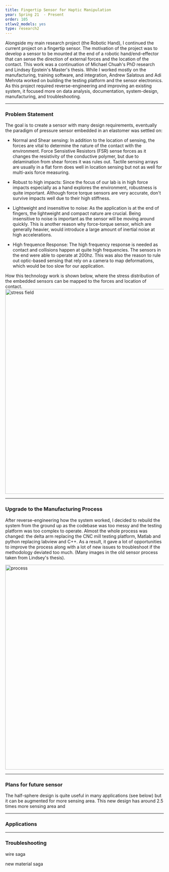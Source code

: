 ```yaml
---
title: Fingertip Sensor for Haptic Manipulation
year: Spring 21  - Present
order: 105
stlwv2_models: yes
type: research2
---
```


Alongside my main research project (the Robotic Hand), I continued the current project on a fingertip sensor.
The motivation of the project was to develop a sensor to be mounted at the end of a robotic hand/end-effector that can sense the direction of external forces and the location of the contact.
This work was a continuation of Michael Chuah's PhD research and Lindsey Epstein's Master's thesis.
While I worked mostly on the manufacturing, training software, and integration, Andrew Salatous and Adi Mehrota worked on building the testing platform and the sensor electronics.
As this project required reverse-engineering and improving an existing system, it focused more on data analysis, documentation, system-design, manufacturing, and troubleshooting.

---
### Problem Statement

The goal is to create a sensor with many design requirements, eventually the paradigm of pressure sensor embedded in an elastomer was settled on:

- Normal and Shear sensing:
In addition to the location of sensing, the forces are vital to determine the nature of the contact with the environment.
Force Sensistive Resistors (FSR) sense forces as it changes the resistivity of the conductive polymer, but due to delamination from shear forces it was rules out.
Tactile sensing arrays are usually in a flat form does well in location sensing but not as well for multi-axis force measuring.

- Robust to high impacts: 
Since the focus of our lab is in high force impacts especially as a hand explores the environment, robustness is quite important.
Although force torque sensors are very accurate, don't survive impacts well due to their high stiffness.

- Lightweight and insensitive to noise:
As the application is at the end of fingers, the lightweight and compact nature are crucial.
Being insensitive to noise is important as the sensor will be moving around quickly.
This is another reason why force-torque sensor, which are generally heavier, would introduce a large amount of inertial noise at high accelerations.

- High frequence Response:
The high frequency response is needed as contact and collisions happen at quite high frequencies. 
The sensors in the end were able to operate at 200hz. 
This was also the reason to rule out optic-based sensing that rely on a camera to map deformations, which would be too slow for our application.

How this technology work is shown below, where the stress distribution of the embedded sensors can be mapped to the forces and location of contact.
<img src="/website/assets/images/42PressureDist.JPG" alt="stress field" width="650"/>


---
### Upgrade to the Manufacturing Process

After reverse-engineering how the system worked, I decided to rebuild the system from the ground up as the codebase was too messy and the testing platform was too complex to operate.
Almost the whole process was changed: the delta arm replacing the CNC mill testing platform, Matlab and python replacing labview and C++. 
As a result, it gave a lot of opportunities to improve the process along with a lot of new issues to troubleshoot if the methodology deviated too much.
(Many images in the old sensor process taken from Lindsey's thesis).

<img src="/website/assets/images/41ProcessFull.jpg" alt="process" width="650"/>

---
### Plans for future sensor

The half-sphere design is quite useful in many applications (see below) but it can be augmented for more sensing area.
This new design has around 2.5 times more sensing area and 


---
### Applications

---
### Troubleshooting

wire saga

new material saga





